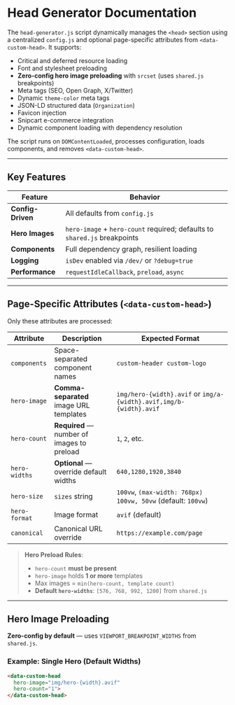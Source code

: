 # Head Generator Documentation

The `head-generator.js` script dynamically manages the `<head>` section using a centralized `config.js` and optional page-specific attributes from `<data-custom-head>`. It supports:

- Critical and deferred resource loading
- Font and stylesheet preloading
- **Zero-config hero image preloading** with `srcset` (uses `shared.js` breakpoints)
- Meta tags (SEO, Open Graph, X/Twitter)
- Dynamic `theme-color` meta tags
- JSON-LD structured data (`Organization`)
- Favicon injection
- Snipcart e-commerce integration
- Dynamic component loading with dependency resolution

The script runs on `DOMContentLoaded`, processes configuration, loads components, and removes `<data-custom-head>`.

---

## Key Features

| Feature | Behavior |
|-------|----------|
| **Config-Driven** | All defaults from `config.js` |
| **Hero Images** | `hero-image` + `hero-count` required; defaults to `shared.js` breakpoints |
| **Components** | Full dependency graph, resilient loading |
| **Logging** | `isDev` enabled via `/dev/` or `?debug=true` |
| **Performance** | `requestIdleCallback`, `preload`, `async` |

---

## Page-Specific Attributes (`<data-custom-head>`)

Only these attributes are processed:

| Attribute | Description | Expected Format |
|---------|-------------|-----------------|
| `components` | Space-separated component names | `custom-header custom-logo` |
| `hero-image` | **Comma-separated** image URL templates | `img/hero-{width}.avif` or `img/a-{width}.avif,img/b-{width}.avif` |
| `hero-count` | **Required** — number of images to preload | `1`, `2`, etc. |
| `hero-widths` | **Optional** — override default widths | `640,1280,1920,3840` |
| `hero-size` | `sizes` string | `100vw`, `(max-width: 768px) 100vw, 50vw` (default: `100vw`) |
| `hero-format` | Image format | `avif` (default) |
| `canonical` | Canonical URL override | `https://example.com/page` |

> **Hero Preload Rules**:
> - `hero-count` **must be present**
> - `hero-image` holds **1 or more** templates
> - Max images = `min(hero-count, template count)`
> - **Default `hero-widths`**: `[576, 768, 992, 1200]` from `shared.js`

---

## Hero Image Preloading

**Zero-config by default** — uses `VIEWPORT_BREAKPOINT_WIDTHS` from `shared.js`.

### Example: Single Hero (Default Widths)

```html
<data-custom-head
  hero-image="img/hero-{width}.avif"
  hero-count="1">
</data-custom-head>